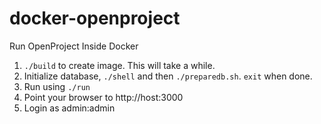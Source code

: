 docker-openproject
==================

Run OpenProject Inside Docker

1. ```./build``` to create image. This will take a while.
2. Initialize database, ```./shell``` and then ```./preparedb.sh```.  ```exit``` when done.
3. Run using ```./run```
4. Point your browser to http://host:3000
5. Login as admin:admin
